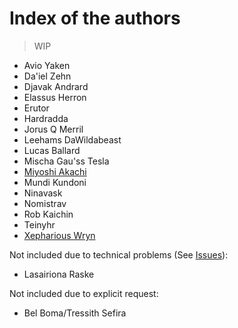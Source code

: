 # Index of the authors

> WIP

- Avio Yaken
- Da'iel Zehn
- Djavak Andrard
- Elassus Herron
- Erutor
- Hardradda
- Jorus Q Merril
- Leehams DaWildabeast
- Lucas Ballard
- Mischa Gau'ss Tesla
- [Miyoshi Akachi](./authors/miyoshiakachi/_miyoshiakachi.md)
- Mundi Kundoni
- Ninavask
- Nomistrav
- Rob Kaichin
- Teinyhr
- [Xepharious Wryn](./authors/xephariouswryn/_xephariouswryn.md)

Not included due to technical problems (See [Issues](./index.md#issues)):

- Lasairiona Raske

Not included due to explicit request:

- Bel Boma/Tressith Sefira